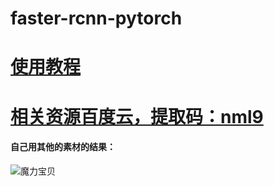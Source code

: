 # faster-rcnn-pytorch

# [使用教程](https://zhuanlan.zhihu.com/p/146638387)
# [相关资源百度云，提取码：nml9](https://pan.baidu.com/s/1JKPN49jeJfavPXMY5aF54w)

#### 自己用其他的素材的结果：
![魔力宝贝](https://qn.tuwei.space/FnVRIGLN4am9kyETkjOHGj_4pY9p)
